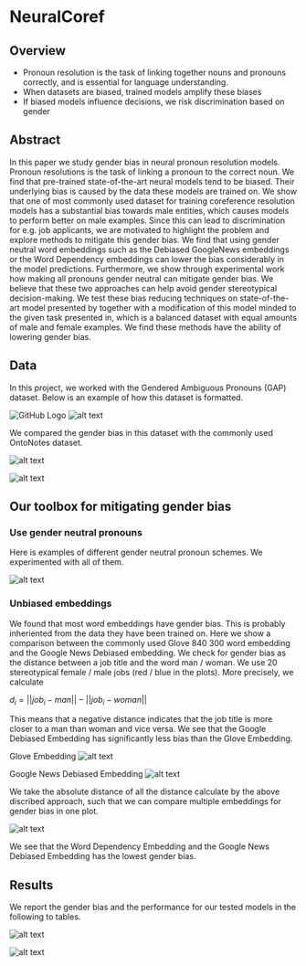 # NeuralCoref

## Overview

* Pronoun resolution is the task of linking together nouns and pronouns correctly, and is essential for language understanding.
* When datasets are biased, trained models amplify these biases
* If biased models influence decisions, we risk discrimination based on gender


## Abstract
In this paper we study gender bias in neural pronoun resolution models. Pronoun resolutions is the task of linking a pronoun to the correct noun. We find that pre-trained state-of-the-art neural models tend to be biased. Their underlying bias is caused by the data these models are trained on. We show that one of most commonly used dataset for training coreference resolution models has a substantial bias towards male entities, which causes models to perform better on male examples. Since this can lead to discrimination for e.g. job applicants, we are motivated to highlight the problem and explore methods to mitigate this gender bias. We find that using gender neutral word embeddings such as the Debiased GoogleNews embeddings or the Word Dependency embeddings can lower the bias considerably in the model predictions. Furthermore, we show through experimental work how making all pronouns gender neutral can mitigate gender bias. We believe that these two approaches can help avoid gender stereotypical decision-making. We test these bias reducing techniques on state-of-the-art model presented by together with a modification of this model minded to the given task presented in, which is a balanced dataset with equal amounts of male and female examples. We find these methods have the ability of lowering gender bias. 

## Data

In this project, we worked with the Gendered Ambiguous Pronouns (GAP) dataset. Below is an example of how this dataset is formatted.

![GitHub Logo](/images/example.png)
![alt text](/images/example.png)

We compared the gender bias in this dataset with the commonly used OntoNotes dataset.

![alt text](https://github.com/FrederikWarburg/NeuralCoref/blob/master/images/onto_notes.png)

![alt text](https://github.com/FrederikWarburg/NeuralCoref/blob/master/images/gap.png)

## Our toolbox for mitigating gender bias

### Use gender neutral pronouns

Here is examples of different gender neutral pronoun schemes. We experimented with all of them.

![alt text](https://github.com/FrederikWarburg/NeuralCoref/blob/master/images/pronoun_scheme.png)

### Unbiased embeddings

We found that most word embeddings have gender bias. This is probably inheriented from the data they have been trained on. Here we show a comparison between the commonly used Glove 840 300 word embedding and the Google News Debiased embedding. We check for gender bias as the distance between a job title and the word man / woman. We use 20 stereotypical female / male jobs (red / blue in the plots). More precisely, we calculate

$d_i = ||job_i - man|| - ||job_i - woman||$ 

This means that a negative distance indicates that the job title is more closer to a man than woman and vice versa. We see that the Google Debiased Embedding has significantly less bias than the Glove Embedding.

Glove Embedding
![alt text](https://github.com/FrederikWarburg/NeuralCoref/blob/master/images/glove.png)

Google News Debiased Embedding
![alt text](https://github.com/FrederikWarburg/NeuralCoref/blob/master/images/google_debiased.png)

We take the absolute distance of all the distance calculate by the above discribed approach, such that we can compare multiple embeddings for gender bias in one plot.

![alt text](https://github.com/FrederikWarburg/NeuralCoref/blob/master/images/comparison.png)

We see that the Word Dependency Embedding and the Google News Debiased Embedding has the lowest gender bias.

## Results

We report the gender bias and the performance for our tested models in the following to tables.

![alt text](https://github.com/FrederikWarburg/NeuralCoref/blob/master/images/performance.png)

![alt text](https://github.com/FrederikWarburg/NeuralCoref/blob/master/images/bias.png)







